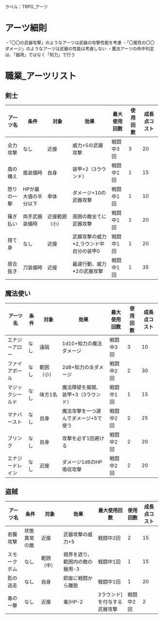 ラベル：TRPG_アーツ

# アーツ細則
・「〇〇の武器攻撃」のようなアーツは武器の攻撃性能を考慮
・「〇属性の〇〇ダメージ」のようなアーツは武器の性能は考慮しない
・魔法アーツの命中判定は、「器用」ではなく「知力」で行う


# 職業_アーツリスト
## 剣士
| アーツ名 | 条件 | 対象 | 効果 | 最大使用回数 | 使用回数 |成長点コスト |
|----------|------|------|------|------------|----------|------------|
| 全力攻撃 | なし | 近接 | 威力+5の武器攻撃 | 戦闘中3回| 3 | 20|
| 盾の構え | 盾装備時| 自身 | 装甲+2（3ラウンド） | 戦闘中1回 | 1 | 15 |
| 怒りの一撃 | HPが最大値の半分以下 | 単体 | ダメージ+10の武器攻撃 | 戦闘中1回 | 1 | 10 |
| 薙ぎ払い | 両手武器装備時 | 近接範囲（小） | 周囲の敵全てに武器攻撃| 戦闘中1回 | 1 | 20 |
| 捨て身 | なし | 近接 | 武器攻撃の威力*2,ラウンド中自分の装甲0| 戦闘中1回| 1 | 20|
| 居合抜き | 刀装備時 | 近接 | 最速行動、威力*2の武器攻撃 | 戦闘中1回| 1 | 35|

## 魔法使い
| アーツ名| 条件 | 対象| 効果 | 最大使用回数 | 使用回数 | 成長点コスト|
|----------|------|------|------|------------|----------|------------|
| エナジーアロー | なし | 遠隔 | 1d10+知力の魔法ダメージ | 戦闘中3回 | 3 | 10 |
| ファイアボール | なし | 範囲（小） | 2d8+知力の炎ダメージ | 戦闘中2回 |2 | 30 |
| マジックシールド | なし | 味方1名 | 魔法障壁を展開、装甲+3（3ラウンド） | 戦闘中1回 | 1 |15 |
| マナバースト | なし | 自身 | 魔法攻撃を一つ選んでダメージ+5で使う | 戦闘中2回| 2 | 25 |
| ブリンク | なし | 自身 | 攻撃を必ず1回避ける | 戦闘中2回 | 2 | 20 |
| エナジードレイン |なし | 近接 | ダメージ1d6のHP吸収攻撃 | 戦闘中2回 | 2 | 20 |

## 盗賊
|アーツ名 | 条件| 対象 | 効果| 最大使用回数 | 使用回数 | 成長点コスト |
|----------|------|------|------|------------|----------|------------|
| 奇襲攻撃 | 状態異常の敵 | 近接 | 武器攻撃の威力+5 | 戦闘中2回 | 2 | 15 |
| スモークボム | なし | 範囲（中） | 視界を遮り、範囲内の敵の器用-3 | 戦闘中1回 | 1 | 15|
| 影の逃走 | なし | 自身 | 即座に戦闘から離脱 | 戦闘中1回 | 1| 20 |
| 毒の一撃 | なし | 近接 | 毒[HP-2|3ラウンド]を付与する武器攻撃 | 戦闘中2回 | 2 | 25 |
